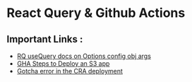 # React Query & Github Actions

## Important Links :

- [RQ useQuery docs on Options config obj args](https://react-query.tanstack.com/reference/useQuery)
- [GHA Steps to Deploy an S3 app](https://dev.to/nobleobioma/deploy-a-react-app-to-amazon-s3-using-github-actions-51e)
- [Gotcha error in the CRA deployment](https://dev.to/kapi1/solved-treating-warnings-as-errors-because-of-process-env-ci-true-bk5)
